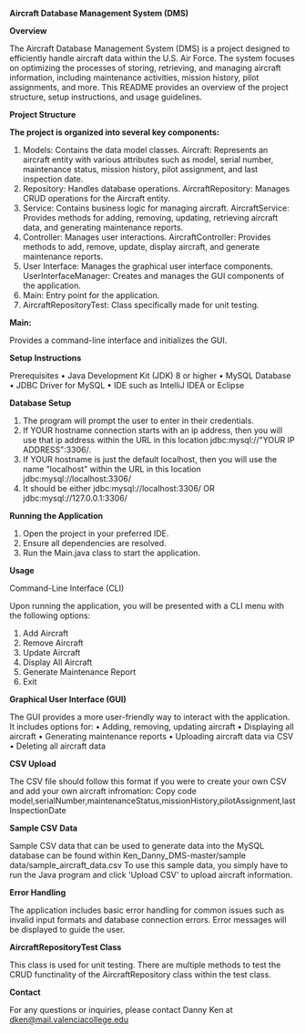 **Aircraft Database Management System (DMS)**

**Overview**

The Aircraft Database Management System (DMS) is a project designed to efficiently handle aircraft data within the U.S. Air Force. The system focuses on optimizing the processes of storing, retrieving, and managing aircraft information, including maintenance activities, mission history, pilot assignments, and more. This README provides an overview of the project structure, setup instructions, and usage guidelines.

**Project Structure**

**The project is organized into several key components:**

1.	Models: Contains the data model classes.
Aircraft: Represents an aircraft entity with various attributes such as model, serial number, maintenance status, mission history, pilot assignment, and last inspection date.
2.	Repository: Handles database operations.
AircraftRepository: Manages CRUD operations for the Aircraft entity.
3.	Service: Contains business logic for managing aircraft.
AircraftService: Provides methods for adding, removing, updating, retrieving aircraft data, and generating maintenance reports.
4.	Controller: Manages user interactions.
AircraftController: Provides methods to add, remove, update, display aircraft, and generate maintenance reports.
5.	User Interface: Manages the graphical user interface components.
UserInterfaceManager: Creates and manages the GUI components of the application.
6.	Main: Entry point for the application.
7.	AircraftRepositoryTest: Class specifically made for unit testing.

**Main:**

Provides a command-line interface and initializes the GUI.

**Setup Instructions**

Prerequisites
•	Java Development Kit (JDK) 8 or higher
•	MySQL Database
•	JDBC Driver for MySQL
•	IDE such as IntelliJ IDEA or Eclipse


**Database Setup**
1. The program will prompt the user to enter in their credentials.
2. If YOUR hostname connection starts with an ip address, then you will use that ip address within the URL in this location jdbc:mysql://"YOUR IP ADDRESS":3306/.
4. If YOUR hostname is just the default localhost, then you will use the name "localhost" within the URL in this location jdbc:mysql://localhost:3306/
5. It should be either jdbc:mysql://localhost:3306/ OR jdbc:mysql://127.0.0.1:3306/

**Running the Application**
1. Open the project in your preferred IDE.
2. Ensure all dependencies are resolved.
3. Run the Main.java class to start the application.
   

**Usage**

Command-Line Interface (CLI)

Upon running the application, you will be presented with a CLI menu with the following options:
1.	Add Aircraft
2.	Remove Aircraft
3.	Update Aircraft
4.	Display All Aircraft
5.	Generate Maintenance Report
6.	Exit

**Graphical User Interface (GUI)**

The GUI provides a more user-friendly way to interact with the application. It includes options for:
•	Adding, removing, updating aircraft
•	Displaying all aircraft
•	Generating maintenance reports
•	Uploading aircraft data via CSV
•	Deleting all aircraft data

**CSV Upload**

The CSV file should follow this format if you were to create your own CSV and add your own aircraft infromation:
Copy code
model,serialNumber,maintenanceStatus,missionHistory,pilotAssignment,lastInspectionDate

**Sample CSV Data**

Sample CSV data that can be used to generate data into the MySQL database can be found within Ken_Danny_DMS-master/sample data/sample_aircraft_data.csv
To use this sample data, you simply have to run the Java program and click 'Upload CSV' to upload aircraft information. 

**Error Handling**

The application includes basic error handling for common issues such as invalid input formats and database connection errors. Error messages will be displayed to guide the user.

**AircraftRepositoryTest Class**

This class is used for unit testing. There are multiple methods to test the CRUD functinality of the AircraftRepository class within the test class. 

**Contact**

For any questions or inquiries, please contact Danny Ken at dken@mail.valenciacollege.edu


   

